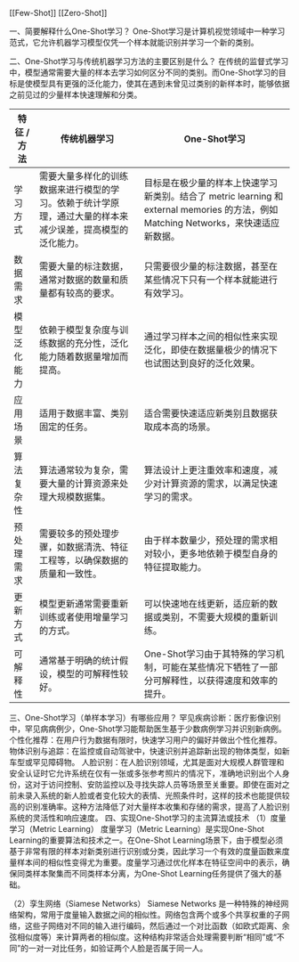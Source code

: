 [[Few-Shot]]
[[Zero-Shot]]

一、简要解释什么One-Shot学习？
        One-Shot学习是计算机视觉领域中一种学习范式，它允许机器学习模型仅凭一个样本就能识别并学习一个新的类别。

二、One-Shot学习与传统机器学习方法的主要区别是什么？
        在传统的监督式学习中，模型通常需要大量的样本去学习如何区分不同的类别。而One-Shot学习的目标是使模型具有更强的泛化能力，使其在遇到未曾见过类别的新样本时，能够依据之前见过的少量样本快速理解和分类。

| 特征 / 方法   | 传统机器学习                                                                 | One-Shot学习                                                                                                  |
|--------------|----------------------------------------------------------------------------|------------------------------------------------------------------------------------------------------------|
| 学习方式      | 需要大量多样化的训练数据来进行模型的学习。依赖于统计学原理，通过大量的样本来减少误差，提高模型的泛化能力。 | 目标是在极少量的样本上快速学习新类别。结合了 metric learning 和 external memories 的方法，例如 Matching Networks，来快速适应新数据。 |
| 数据需求      | 需要大量的标注数据，通常对数据的数量和质量都有较高的要求。                         | 只需要很少量的标注数据，甚至在某些情况下只有一个样本就能进行有效学习。                                           |
| 模型泛化能力   | 依赖于模型复杂度与训练数据的充分性，泛化能力随着数据量增加而提高。                       | 通过学习样本之间的相似性来实现泛化，即使在数据量极少的情况下也试图达到良好的泛化效果。                             |
| 应用场景      | 适用于数据丰富、类别固定的任务。                                            | 适合需要快速适应新类别且数据获取成本高的场景。                                                             |
| 算法复杂性     | 算法通常较为复杂，需要大量的计算资源来处理大规模数据集。                          | 算法设计上更注重效率和速度，减少对计算资源的需求，以满足快速学习的需求。                                         |
| 预处理需求     | 需要较多的预处理步骤，如数据清洗、特征工程等，以确保数据的质量和一致性。               | 由于样本数量少，预处理的需求相对较小，更多地依赖于模型自身的特征提取能力。                                         |
| 更新方式      | 模型更新通常需要重新训练或者使用增量学习的方式。                                 | 可以快速地在线更新，适应新的数据或类别，不需要大规模的重新训练。                                                |
| 可解释性      | 通常基于明确的统计假设，模型的可解释性较好。                                   | One-Shot学习由于其特殊的学习机制，可能在某些情况下牺牲了一部分可解释性，以获得速度和效率的提升。                      |



三、One-Shot学习（单样本学习）有哪些应用？
罕见疾病诊断：医疗影像识别中，罕见病病例少，One-Shot学习能帮助医生基于少数病例学习并识别新病例。
个性化推荐：在用户行为数据有限时，快速学习用户的偏好并做出个性化推荐。
物体识别与追踪：在监控或自动驾驶中，快速识别并追踪新出现的物体类型，如新车型或罕见障碍物。
人脸识别：在人脸识别领域，尤其是面对大规模人群管理和安全认证时它允许系统在仅有一张或多张参考照片的情况下，准确地识别出个人身份，这对于访问控制、安防监控以及寻找失踪人员等场景至关重要。即使在面对之前未录入系统的新人脸或者变化较大的表情、光照条件时，这样的技术也能提供较高的识别准确率。这种方法降低了对大量样本收集和存储的需求，提高了人脸识别系统的灵活性和响应速度。
四、实现One-Shot学习的主流算法或技术
（1）度量学习（Metric Learning）
        度量学习（Metric Learning）是实现One-Shot Learning的重要算法和技术之一。在One-Shot Learning场景下，由于模型必须基于非常有限的样本对新类别进行识别或分类，因此学习一个有效的度量函数来度量样本间的相似性变得尤为重要。度量学习通过优化样本在特征空间中的表示，确保同类样本聚集而不同类样本分离，为One-Shot Learning任务提供了强大的基础。

（2）孪生网络（Siamese Networks）
        Siamese Networks 是一种特殊的神经网络架构，常用于度量输入数据之间的相似性。网络包含两个或多个共享权重的子网络，这些子网络对不同的输入进行编码，然后通过一个对比函数（如欧式距离、余弦相似度等）来计算两者的相似度。这种结构非常适合处理需要判断“相同”或“不同”的一对一对比任务，如验证两个人脸是否属于同一人。
